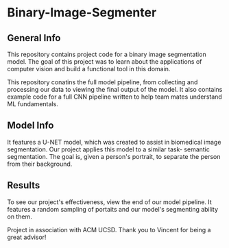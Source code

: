 # Binary-Image-Segmenter

## General Info
This repository contains project code for a binary image segmentation model. The goal of this project was to learn about the applications of computer vision and build a functional tool in this domain. 

This repository conatins the full model pipeline, from collecting and processing our data to viewing the final output of the model. It also contains example code for a full CNN pipeline written to help team mates understand ML fundamentals. 

## Model Info
It features a U-NET model, which was created to assist in biomedical image segmentation. Our project applies this model to a similar task- semantic segmentation. The goal is, given a person's portrait, to separate the person from their background.

## Results
To see our project's effectiveness, view the end of our model pipeline. It features a random sampling of portaits and our model's segmenting ability on them.

<div>
Project in association with ACM UCSD. Thank you to Vincent for being a great advisor!
